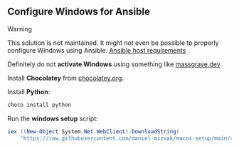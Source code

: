 ## Configure Windows for Ansible

> [!WARNING]
> This solution is not maintained.
> It might not even be possible to properly configure Windows using Ansible.
> [Ansible host requirements](https://docs.ansible.com/ansible/latest/installation_guide/intro_installation.html#control-node-requirements)

Definitely do not **activate Windows** using something like [massgrave.dev](https://massgrave.dev/).


Install **Chocolatey** from [chocolatey.org](https://chocolatey.org/install).


Install **Python**:
```powershell
choco install python
```

Run the **windows setup** script:
```powershell
iex ((New-Object System.Net.WebClient).DownloadString(
    'https://raw.githubusercontent.com/daniel-mizsak/macos-setup/main/ansible/scripts/windows-setup.ps1'))
```
